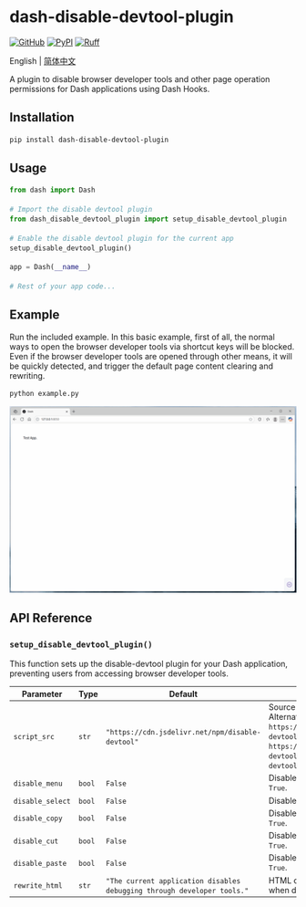 # dash-disable-devtool-plugin

[![GitHub](https://shields.io/badge/license-MIT-informational)](https://github.com/CNFeffery/dash-disable-devtool-plugin/blob/main/LICENSE)
[![PyPI](https://img.shields.io/pypi/v/dash-disable-devtool-plugin.svg?color=dark-green)](https://pypi.org/project/dash-disable-devtool-plugin/)
[![Ruff](https://img.shields.io/endpoint?url=https://raw.githubusercontent.com/astral-sh/ruff/main/assets/badge/v2.json)](https://github.com/astral-sh/ruff)

English | [简体中文](./README-zh_CN.md)

A plugin to disable browser developer tools and other page operation permissions for Dash applications using Dash Hooks.

## Installation

```bash
pip install dash-disable-devtool-plugin
```

## Usage

```python
from dash import Dash

# Import the disable devtool plugin
from dash_disable_devtool_plugin import setup_disable_devtool_plugin

# Enable the disable devtool plugin for the current app
setup_disable_devtool_plugin()

app = Dash(__name__)

# Rest of your app code...
```

## Example

Run the included example. In this basic example, first of all, the normal ways to open the browser developer tools via shortcut keys will be blocked. Even if the browser developer tools are opened through other means, it will be quickly detected, and trigger the default page content clearing and rewriting.

```bash
python example.py
```

<center><img src="./images/demo.gif" /></center>

## API Reference

### `setup_disable_devtool_plugin()`

This function sets up the disable-devtool plugin for your Dash application, preventing users from accessing browser developer tools.

| Parameter        | Type   | Default                                                                 | Description                                                                                                                                                                                                  |
| ---------------- | ------ | ----------------------------------------------------------------------- | ------------------------------------------------------------------------------------------------------------------------------------------------------------------------------------------------------------ |
| `script_src`     | `str`  | `"https://cdn.jsdelivr.net/npm/disable-devtool"`                        | Source URL of the disable-devtool script. Alternative CDNs: `https://unpkg.com/disable-devtool/disable-devtool.min.js`, `https://registry.npmmirror.com/disable-devtool/latest/files/disable-devtool.min.js` |
| `disable_menu`   | `bool` | `False`                                                                 | Disables right-click context menu when `True`.                                                                                                                                                               |
| `disable_select` | `bool` | `False`                                                                 | Disables text selection when `True`.                                                                                                                                                                         |
| `disable_copy`   | `bool` | `False`                                                                 | Disables copy operations (Ctrl+C) when `True`.                                                                                                                                                               |
| `disable_cut`    | `bool` | `False`                                                                 | Disables cut operations (Ctrl+X) when `True`.                                                                                                                                                                |
| `disable_paste`  | `bool` | `False`                                                                 | Disables paste operations (Ctrl+V) when `True`.                                                                                                                                                              |
| `rewrite_html`   | `str`  | `"The current application disables debugging through developer tools."` | HTML content replacing the entire page when developer tools are detected.                                                                                                                                    |
